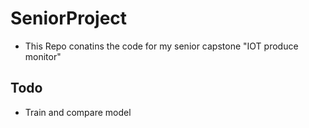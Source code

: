 # SeniorProject
* This Repo conatins the code for my senior capstone "IOT produce monitor"

## Todo 
* Train and compare model
